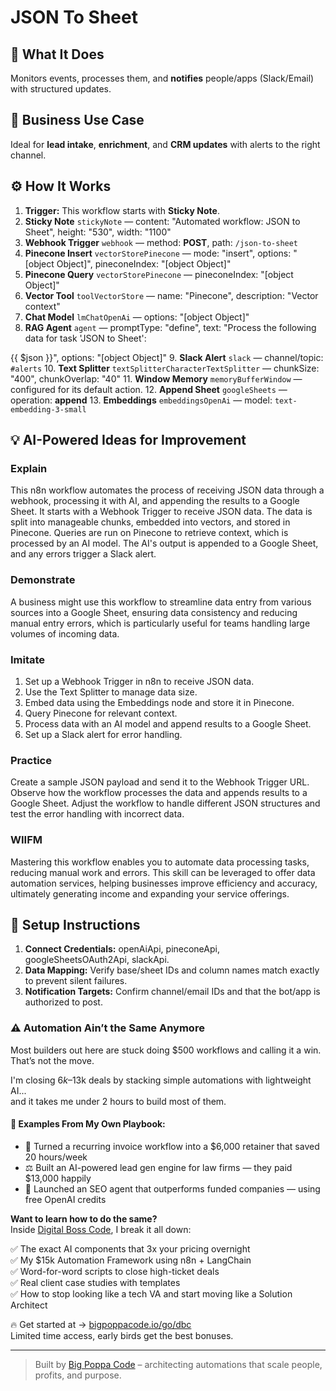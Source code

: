 # JSON To Sheet
  ## 🚀 What It Does
  Monitors events, processes them, and **notifies** people/apps (Slack/Email) with structured updates.
  
  ## 💼 Business Use Case
  Ideal for **lead intake**, **enrichment**, and **CRM updates** with alerts to the right channel.
  
  ## ⚙️ How It Works
  1. **Trigger:** This workflow starts with **Sticky Note**.
  2. **Sticky Note** `stickyNote` — content: "Automated workflow: JSON to Sheet", height: "530", width: "1100"
3. **Webhook Trigger** `webhook` — method: **POST**, path: `/json-to-sheet`
4. **Pinecone Insert** `vectorStorePinecone` — mode: "insert", options: "[object Object]", pineconeIndex: "[object Object]"
5. **Pinecone Query** `vectorStorePinecone` — pineconeIndex: "[object Object]"
6. **Vector Tool** `toolVectorStore` — name: "Pinecone", description: "Vector context"
7. **Chat Model** `lmChatOpenAi` — options: "[object Object]"
8. **RAG Agent** `agent` — promptType: "define", text: "Process the following data for task 'JSON to Sheet':

{{ $json }}", options: "[object Object]"
9. **Slack Alert** `slack` — channel/topic: `#alerts`
10. **Text Splitter** `textSplitterCharacterTextSplitter` — chunkSize: "400", chunkOverlap: "40"
11. **Window Memory** `memoryBufferWindow` — configured for its default action.
12. **Append Sheet** `googleSheets` — operation: **append**
13. **Embeddings** `embeddingsOpenAi` — model: `text-embedding-3-small`
  
  ## 💡 AI-Powered Ideas for Improvement
  ### Explain
This n8n workflow automates the process of receiving JSON data through a webhook, processing it with AI, and appending the results to a Google Sheet. It starts with a Webhook Trigger to receive JSON data. The data is split into manageable chunks, embedded into vectors, and stored in Pinecone. Queries are run on Pinecone to retrieve context, which is processed by an AI model. The AI's output is appended to a Google Sheet, and any errors trigger a Slack alert.

### Demonstrate
A business might use this workflow to streamline data entry from various sources into a Google Sheet, ensuring data consistency and reducing manual entry errors, which is particularly useful for teams handling large volumes of incoming data.

### Imitate
1. Set up a Webhook Trigger in n8n to receive JSON data.
2. Use the Text Splitter to manage data size.
3. Embed data using the Embeddings node and store it in Pinecone.
4. Query Pinecone for relevant context.
5. Process data with an AI model and append results to a Google Sheet.
6. Set up a Slack alert for error handling.

### Practice
Create a sample JSON payload and send it to the Webhook Trigger URL. Observe how the workflow processes the data and appends results to a Google Sheet. Adjust the workflow to handle different JSON structures and test the error handling with incorrect data.

### WIIFM
Mastering this workflow enables you to automate data processing tasks, reducing manual work and errors. This skill can be leveraged to offer data automation services, helping businesses improve efficiency and accuracy, ultimately generating income and expanding your service offerings.
  
  ## 🔧 Setup Instructions
  1. **Connect Credentials:** openAiApi, pineconeApi, googleSheetsOAuth2Api, slackApi.
2. **Data Mapping:** Verify base/sheet IDs and column names match exactly to prevent silent failures.
3. **Notification Targets:** Confirm channel/email IDs and that the bot/app is authorized to post.
  
### ⚠️ Automation Ain’t the Same Anymore

Most builders out here are stuck doing $500 workflows and calling it a win.  
That’s not the move.  

I'm closing $6k–$13k deals by stacking simple automations with lightweight AI...  
and it takes me under 2 hours to build most of them.

#### 🧠 Examples From My Own Playbook:
- 🔁 Turned a recurring invoice workflow into a $6,000 retainer that saved 20 hours/week  
- ⚖️ Built an AI-powered lead gen engine for law firms — they paid $13,000 happily  
- 🚀 Launched an SEO agent that outperforms funded companies — using free OpenAI credits  

**Want to learn how to do the same?**  
Inside [Digital Boss Code](https://bigpoppacode.io/go/dbc), I break it all down:

✅ The exact AI components that 3x your pricing overnight  
✅ My $15k Automation Framework using n8n + LangChain  
✅ Word-for-word scripts to close high-ticket deals  
✅ Real client case studies with templates  
✅ How to stop looking like a tech VA and start moving like a Solution Architect  

🔥 Get started at → [bigpoppacode.io/go/dbc](https://bigpoppacode.io/go/dbc)  
Limited time access, early birds get the best bonuses.

---
> Built by [Big Poppa Code](https://bigpoppacode.io) – architecting automations that scale people, profits, and purpose.
  